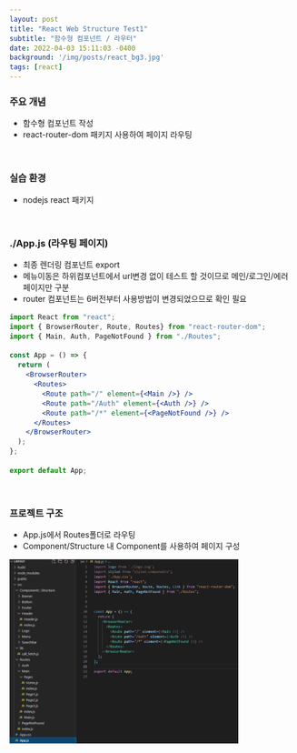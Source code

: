 ```yaml
---
layout: post
title: "React Web Structure Test1"
subtitle: "함수형 컴포넌트 / 라우터"
date: 2022-04-03 15:11:03 -0400
background: '/img/posts/react_bg3.jpg'
tags: [react]
---
```


### 주요 개념 
* 함수형 컴포넌트 작성
* react-router-dom 패키지 사용하여 페이지 라우팅

<br>

### 실습 환경
* nodejs react 패키지

<br>

### ./App.js (라우팅 페이지)
* 최종 렌더링 컴포넌트 export
* 메뉴이동은 하위컴포넌트에서 url변경 없이 테스트 할 것이므로 메인/로그인/에러 페이지만 구분
* router 컴포넌트는 6버전부터 사용방법이 변경되었으므로 확인 필요

``` jsx
import React from "react";
import { BrowserRouter, Route, Routes} from "react-router-dom";
import { Main, Auth, PageNotFound } from "./Routes";

const App = () => {
  return (
    <BrowserRouter>
      <Routes>
        <Route path="/" element={<Main />} />
        <Route path="/Auth" element={<Auth />} />
        <Route path="/*" element={<PageNotFound />} />
      </Routes>
    </BrowserRouter>
  );
};

export default App;
```
<br>

### 프로젝트 구조
* App.js에서 Routes폴더로 라우팅
* Component/Structure 내 Component를 사용하여 페이지 구성

<img src="/img/work/react_structure.png" width="80%" height="80%"> 	

